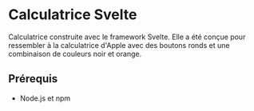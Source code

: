 # Calculatrice Svelte

Calculatrice construite avec le framework Svelte. Elle a été conçue pour ressembler à la calculatrice d'Apple avec des boutons ronds et une combinaison de couleurs noir et orange.

## Prérequis

- Node.js et npm
